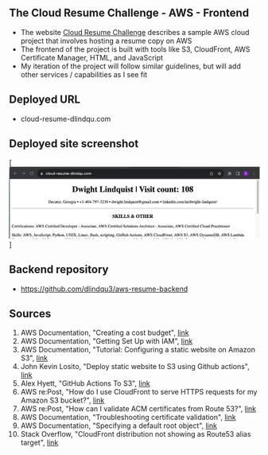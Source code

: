 ## The Cloud Resume Challenge - AWS - Frontend 
- The website [Cloud Resume Challenge](https://cloudresumechallenge.dev/docs/the-challenge/aws/) describes a sample AWS cloud project that involves hosting a resume copy on AWS 
- The frontend of the project is built with tools like S3, CloudFront, AWS Certificate Manager, HTML, and JavaScript
- My iteration of the project will follow similar guidelines, but will add other services / capabilities as I see fit 

## Deployed URL 
- cloud-resume-dlindqu.com 


## Deployed site screenshot 

[<img src="./images/deployed_resume_screenshot.png">]


## Backend repository 
- https://github.com/dlindqu3/aws-resume-backend 

 ## Sources 
1. AWS Documentation, "Creating a cost budget", [link](https://docs.aws.amazon.com/cost-management/latest/userguide/create-cost-budget.html)
2. AWS Documentation, "Getting Set Up with IAM", [link](https://docs.aws.amazon.com/IAM/latest/UserGuide/getting-set-up.html) 
3. AWS Documentation, "Tutorial: Configuring a static website on Amazon S3", [link](https://docs.aws.amazon.com/AmazonS3/latest/userguide/HostingWebsiteOnS3Setup.html) 
4. John Kevin Losito, "Deploy static website to S3 using Github actions", [link](https://dev.to/johnkevinlosito/deploy-static-website-to-s3-using-github-actions-4a0e)
5. Alex Hyett, "GitHub Actions To S3", [link](https://www.youtube.com/watch?v=JffSxrjx_UM)
6. AWS re:Post, "How do I use CloudFront to serve HTTPS requests for my Amazon S3 bucket?", [link](https://repost.aws/knowledge-center/cloudfront-https-requests-s3)
7. AWS re:Post, "How can I validate ACM certificates from Route 53?", [link](https://repost.aws/knowledge-center/route-53-validate-acm-certificates)
8. AWS Documentation, "Troubleshooting certificate validation", [link](https://docs.aws.amazon.com/acm/latest/userguide/certificate-validation.html) 
9. AWS Documentation, "Specifying a default root object", [link](https://docs.aws.amazon.com/AmazonCloudFront/latest/DeveloperGuide/DefaultRootObject.html)
10. Stack Overflow, "CloudFront distribution not showing as Route53 alias target", [link](https://stackoverflow.com/questions/30611917/cloudfront-distribution-not-showing-as-route53-alias-target)